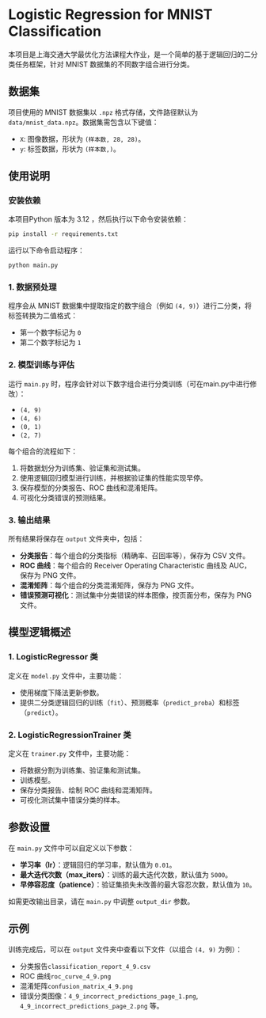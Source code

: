 # Logistic Regression for MNIST Classification

本项目是上海交通大学最优化方法课程大作业，是一个简单的基于逻辑回归的二分类任务框架，针对 MNIST 数据集的不同数字组合进行分类。

## 数据集

项目使用的 MNIST 数据集以 `.npz` 格式存储，文件路径默认为 `data/mnist_data.npz`。数据集需包含以下键值：
- `X`: 图像数据，形状为 `(样本数, 28, 28)`。
- `y`: 标签数据，形状为 `(样本数,)`。

## 使用说明

### 安装依赖

本项目Python 版本为 3.12 ，然后执行以下命令安装依赖：
```bash
pip install -r requirements.txt
```
运行以下命令启动程序：
```bash
python main.py
```
### 1. 数据预处理

程序会从 MNIST 数据集中提取指定的数字组合（例如 `(4, 9)`）进行二分类，将标签转换为二值格式：
- 第一个数字标记为 `0`
- 第二个数字标记为 `1`

### 2. 模型训练与评估

运行 `main.py` 时，程序会针对以下数字组合进行分类训练（可在main.py中进行修改）：
- `(4, 9)`
- `(4, 6)`
- `(0, 1)`
- `(2, 7)`

每个组合的流程如下：
1. 将数据划分为训练集、验证集和测试集。
2. 使用逻辑回归模型进行训练，并根据验证集的性能实现早停。
3. 保存模型的分类报告、ROC 曲线和混淆矩阵。
4. 可视化分类错误的预测结果。

### 3. 输出结果

所有结果将保存在 `output` 文件夹中，包括：
- **分类报告**：每个组合的分类指标（精确率、召回率等），保存为 CSV 文件。
- **ROC 曲线**：每个组合的 Receiver Operating Characteristic 曲线及 AUC，保存为 PNG 文件。
- **混淆矩阵**：每个组合的分类混淆矩阵，保存为 PNG 文件。
- **错误预测可视化**：测试集中分类错误的样本图像，按页面分布，保存为 PNG 文件。

## 模型逻辑概述

### 1. LogisticRegressor 类
定义在 `model.py` 文件中，主要功能：
- 使用梯度下降法更新参数。
- 提供二分类逻辑回归的训练（`fit`）、预测概率（`predict_proba`）和标签（`predict`）。

### 2. LogisticRegressionTrainer 类
定义在 `trainer.py` 文件中，主要功能：
- 将数据分割为训练集、验证集和测试集。
- 训练模型。
- 保存分类报告、绘制 ROC 曲线和混淆矩阵。
- 可视化测试集中错误分类的样本。

## 参数设置

在 `main.py` 文件中可以自定义以下参数：
- **学习率（lr）**：逻辑回归的学习率，默认值为 `0.01`。
- **最大迭代次数（max_iters）**：训练的最大迭代次数，默认值为 `5000`。
- **早停容忍度（patience）**：验证集损失未改善的最大容忍次数，默认值为 `10`。

如需更改输出目录，请在 `main.py` 中调整 `output_dir` 参数。

## 示例

训练完成后，可以在 `output` 文件夹中查看以下文件（以组合 `(4, 9)` 为例）：
- 分类报告`classification_report_4_9.csv`
-  ROC 曲线`roc_curve_4_9.png`
- 混淆矩阵`confusion_matrix_4_9.png`
- 错误分类图像：`4_9_incorrect_predictions_page_1.png`, `4_9_incorrect_predictions_page_2.png` 等。

